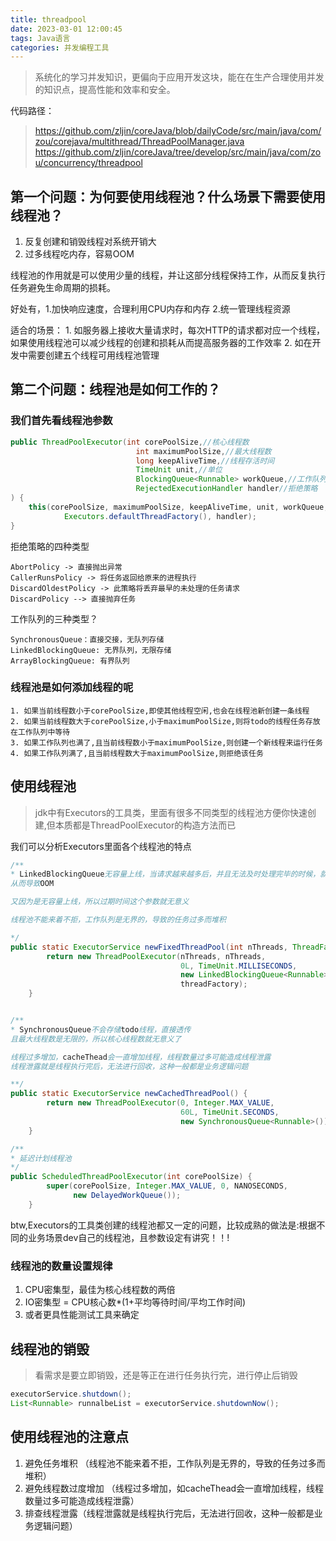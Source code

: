 ```yaml
---
title: threadpool
date: 2023-03-01 12:00:45
tags: Java语言
categories: 并发编程工具
---
```


> 系统化的学习并发知识，更偏向于应用开发这块，能在在生产合理使用并发的知识点，提高性能和效率和安全。

代码路径：
> https://github.com/zljin/coreJava/blob/dailyCode/src/main/java/com/zou/corejava/multithread/ThreadPoolManager.java <br>
> https://github.com/zljin/coreJava/tree/develop/src/main/java/com/zou/concurrency/threadpool



## 第一个问题：为何要使用线程池？什么场景下需要使用线程池？

1. 反复创建和销毁线程对系统开销大
2. 过多线程吃内存，容易OOM

线程池的作用就是可以使用少量的线程，并让这部分线程保持工作，从而反复执行任务避免生命周期的损耗。

好处有，1.加快响应速度，合理利用CPU内存和内存  2.统一管理线程资源


适合的场景：
    1. 如服务器上接收大量请求时，每次HTTP的请求都对应一个线程，如果使用线程池可以减少线程的创建和损耗从而提高服务器的工作效率
    2. 如在开发中需要创建五个线程可用线程池管理



## 第二个问题：线程池是如何工作的？

### 我们首先看线程池参数

```java
public ThreadPoolExecutor(int corePoolSize,//核心线程数
                            int maximumPoolSize,//最大线程数
                            long keepAliveTime,//线程存活时间
                            TimeUnit unit,//单位
                            BlockingQueue<Runnable> workQueue,//工作队列，存放todo的线程
                            RejectedExecutionHandler handler//拒绝策略
) {
    this(corePoolSize, maximumPoolSize, keepAliveTime, unit, workQueue,
            Executors.defaultThreadFactory(), handler);
}
```

拒绝策略的四种类型

    AbortPolicy -> 直接抛出异常
    CallerRunsPolicy -> 将任务返回给原来的进程执行
    DiscardOldestPolicy -> 此策略将丢弃最早的未处理的任务请求
    DiscardPolicy --> 直接抛弃任务

工作队列的三种类型？

    SynchronousQueue：直接交接，无队列存储
    LinkedBlockingQueue: 无界队列，无限存储
    ArrayBlockingQueue: 有界队列


### 线程池是如何添加线程的呢

    1. 如果当前线程数小于corePoolSize,即使其他线程空闲,也会在线程池新创建一条线程
    2. 如果当前线程数大于corePoolSize,小于maximumPoolSize,则将todo的线程任务存放在工作队列中等待
    3. 如果工作队列也满了,且当前线程数小于maximumPoolSize,则创建一个新线程来运行任务
    4. 如果工作队列满了,且当前线程数大于maximumPoolSize,则拒绝该任务



## 使用线程池

> jdk中有Executors的工具类，里面有很多不同类型的线程池方便你快速创建,但本质都是ThreadPoolExecutor的构造方法而已

我们可以分析Executors里面各个线程池的特点

```java
/**
* LinkedBlockingQueue无容量上线，当请求越来越多后，并且无法及时处理完毕的时候，就会占用大量内存
从而导致OOM

又因为是无容量上线，所以过期时间这个参数就无意义

线程池不能来着不拒，工作队列是无界的，导致的任务过多而堆积

*/
public static ExecutorService newFixedThreadPool(int nThreads, ThreadFactory threadFactory) {
        return new ThreadPoolExecutor(nThreads, nThreads,
                                      0L, TimeUnit.MILLISECONDS,
                                      new LinkedBlockingQueue<Runnable>(),
                                      threadFactory);
    }


/**
* SynchronousQueue不会存储todo线程，直接透传
且最大线程数是无限的，所以核心线程数就无意义了

线程过多增加，cacheThead会一直增加线程，线程数量过多可能造成线程泄露
线程泄露就是线程执行完后，无法进行回收，这种一般都是业务逻辑问题

**/
public static ExecutorService newCachedThreadPool() {
        return new ThreadPoolExecutor(0, Integer.MAX_VALUE,
                                      60L, TimeUnit.SECONDS,
                                      new SynchronousQueue<Runnable>());
    }

/**
* 延迟计划线程池
*/
public ScheduledThreadPoolExecutor(int corePoolSize) {
        super(corePoolSize, Integer.MAX_VALUE, 0, NANOSECONDS,
              new DelayedWorkQueue());
    }
```


btw,Executors的工具类创建的线程池都又一定的问题，比较成熟的做法是:根据不同的业务场景dev自己的线程池，且参数设定有讲究！！!


### 线程池的数量设置规律

1. CPU密集型，最佳为核心线程数的两倍
2. IO密集型 = CPU核心数*(1+平均等待时间/平均工作时间)
3. 或者更具性能测试工具来确定

## 线程池的销毁
> 看需求是要立即销毁，还是等正在进行任务执行完，进行停止后销毁

```java
executorService.shutdown();
List<Runnable> runnalbeList = executorService.shutdownNow();
```

## 使用线程池的注意点
1. 避免任务堆积 （线程池不能来着不拒，工作队列是无界的，导致的任务过多而堆积）
2. 避免线程数过度增加 （线程过多增加，如cacheThead会一直增加线程，线程数量过多可能造成线程泄露）
3. 排查线程泄露（线程泄露就是线程执行完后，无法进行回收，这种一般都是业务逻辑问题）


